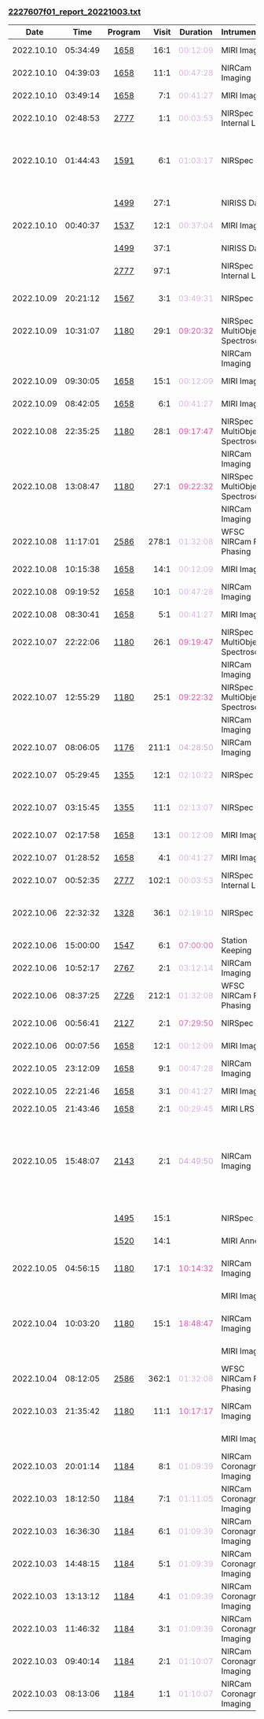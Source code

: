 

### <a href="https://www.stsci.edu/files/live/sites/www/files/home/jwst/science-execution/observing-schedules/_documents/2227607f01_report_20221003.txt" > 2227607f01_report_20221003.txt </a>

|  Date  |  Time   | Program | Visit | Duration | Intrument | Target | Keywords | 
| :----: | :-----: | :-----: | ----: | :------: | :-------- | :----- | :------- |
| 2022.10.10 | 05:34:49  | <a href="https://www.stsci.edu/jwst-program-info/program/?program=1658"> 1658 </a> |  16:1  |  <span style="color:#d4b9da;"> 00:12:09 </span>  | MIRI Imaging                          | PLUTO-BACKGROUND                             |  Offset                                           |
| 2022.10.10 | 04:39:03  | <a href="https://www.stsci.edu/jwst-program-info/program/?program=1658"> 1658 </a> |  11:1  |  <span style="color:#d4b9da;"> 00:47:28 </span>  | NIRCam Imaging                        | PLUTO                                        |  Dwarf-Planet                                     |
| 2022.10.10 | 03:49:14  | <a href="https://www.stsci.edu/jwst-program-info/program/?program=1658"> 1658 </a> |   7:1  |  <span style="color:#d4b9da;"> 00:41:27 </span>  | MIRI Imaging                          | PLUTO                                        |  Dwarf-Planet                                     |
| 2022.10.10 | 02:48:53  | <a href="https://www.stsci.edu/jwst-program-info/program/?program=2777"> 2777 </a> |   1:1  |  <span style="color:#d4b9da;"> 00:03:53 </span>  | NIRSpec Internal Lamp                 |                                              |                                                   |
| 2022.10.10 | 01:44:43  | <a href="https://www.stsci.edu/jwst-program-info/program/?program=1591"> 1591 </a> |   6:1  |  <span style="color:#d4b9da;"> 01:03:17 </span>  | NIRSpec IFU              | HD44179-SPIKE                                |  Dust nebulae,  Interstellar dust,  Interstellar molecules |
|  |  | <a href="https://www.stsci.edu/jwst-program-info/program/?program=1499"> 1499 </a> |  27:1  |  |  NIRISS Dark                           | Internal Calibration  |   |
| 2022.10.10 | 00:40:37  | <a href="https://www.stsci.edu/jwst-program-info/program/?program=1537"> 1537 </a> |  12:1  |  <span style="color:#d4b9da;"> 00:37:04 </span>  | MIRI Imaging                          | GD71                                         |  White dwarfs                                     |
|  |  | <a href="https://www.stsci.edu/jwst-program-info/program/?program=1499"> 1499 </a> |  37:1  |  |  NIRISS Dark                           | Internal Calibration  |   |
|  |  | <a href="https://www.stsci.edu/jwst-program-info/program/?program=2777"> 2777 </a> |  97:1  |  |  NIRSpec Internal Lamp                 | Internal Calibration  |   |
| 2022.10.09 | 20:21:12  | <a href="https://www.stsci.edu/jwst-program-info/program/?program=1567"> 1567 </a> |   3:1  |  <span style="color:#d4b8d9;"> 03:49:31 </span>  | NIRSpec IFU              | Z6.1-6.2, BG-Z6.1-6.2, TA                    |  High-redshift galaxies                           |
| 2022.10.09 | 10:31:07  | <a href="https://www.stsci.edu/jwst-program-info/program/?program=1180"> 1180 </a> |  29:1  |  <span style="color:#e155a6;"> 09:20:32 </span>  | NIRSpec MultiObject Spectroscopy      | GS-MEDIUM-HST                                |                                                   |
|  |  |  |   |  |  NIRCam Imaging                        | Coordinated Parallel  |   |
| 2022.10.09 | 09:30:05  | <a href="https://www.stsci.edu/jwst-program-info/program/?program=1658"> 1658 </a> |  15:1  |  <span style="color:#d4b9da;"> 00:12:09 </span>  | MIRI Imaging                          | PLUTO-BACKGROUND                             |  Offset                                           |
| 2022.10.09 | 08:42:05  | <a href="https://www.stsci.edu/jwst-program-info/program/?program=1658"> 1658 </a> |   6:1  |  <span style="color:#d4b9da;"> 00:41:27 </span>  | MIRI Imaging                          | PLUTO                                        |  Dwarf-Planet                                     |
| 2022.10.08 | 22:35:25  | <a href="https://www.stsci.edu/jwst-program-info/program/?program=1180"> 1180 </a> |  28:1  |  <span style="color:#e155a6;"> 09:17:47 </span>  | NIRSpec MultiObject Spectroscopy      | GS-MEDIUM-HST                                |                                                   |
|  |  |  |   |  |  NIRCam Imaging                        | Coordinated Parallel  |   |
| 2022.10.08 | 13:08:47  | <a href="https://www.stsci.edu/jwst-program-info/program/?program=1180"> 1180 </a> |  27:1  |  <span style="color:#e155a6;"> 09:22:32 </span>  | NIRSpec MultiObject Spectroscopy      | GS-MEDIUM-HST                                |                                                   |
|  |  |  |   |  |  NIRCam Imaging                        | Coordinated Parallel  |   |
| 2022.10.08 | 11:17:01  | <a href="https://www.stsci.edu/jwst-program-info/program/?program=2586"> 2586 </a> | 278:1  |  <span style="color:#d4b9da;"> 01:32:08 </span>  | WFSC NIRCam Fine Phasing              | 2MASS-03313052-2739514                       |  Focus test                                       |
| 2022.10.08 | 10:15:38  | <a href="https://www.stsci.edu/jwst-program-info/program/?program=1658"> 1658 </a> |  14:1  |  <span style="color:#d4b9da;"> 00:12:09 </span>  | MIRI Imaging                          | PLUTO-BACKGROUND                             |  Offset                                           |
| 2022.10.08 | 09:19:52  | <a href="https://www.stsci.edu/jwst-program-info/program/?program=1658"> 1658 </a> |  10:1  |  <span style="color:#d4b9da;"> 00:47:28 </span>  | NIRCam Imaging                        | PLUTO                                        |  Dwarf-Planet                                     |
| 2022.10.08 | 08:30:41  | <a href="https://www.stsci.edu/jwst-program-info/program/?program=1658"> 1658 </a> |   5:1  |  <span style="color:#d4b9da;"> 00:41:27 </span>  | MIRI Imaging                          | PLUTO                                        |  Dwarf-Planet                                     |
| 2022.10.07 | 22:22:06  | <a href="https://www.stsci.edu/jwst-program-info/program/?program=1180"> 1180 </a> |  26:1  |  <span style="color:#e155a6;"> 09:19:47 </span>  | NIRSpec MultiObject Spectroscopy      | GS-MEDIUM-HST                                |                                                   |
|  |  |  |   |  |  NIRCam Imaging                        | Coordinated Parallel  |   |
| 2022.10.07 | 12:55:29  | <a href="https://www.stsci.edu/jwst-program-info/program/?program=1180"> 1180 </a> |  25:1  |  <span style="color:#e155a6;"> 09:22:32 </span>  | NIRSpec MultiObject Spectroscopy      | GS-MEDIUM-HST                                |                                                   |
|  |  |  |   |  |  NIRCam Imaging                        | Coordinated Parallel  |   |
| 2022.10.07 | 08:06:05  | <a href="https://www.stsci.edu/jwst-program-info/program/?program=1176"> 1176 </a> | 211:1  |  <span style="color:#d0abd3;"> 04:28:50 </span>  | NIRCam Imaging                        | MACSJ0416.1-2403                             |  Rich clusters                                    |
| 2022.10.07 | 05:29:45  | <a href="https://www.stsci.edu/jwst-program-info/program/?program=1355"> 1355 </a> |  12:1  |  <span style="color:#d4b9da;"> 02:10:22 </span>  | NIRSpec IFU              | SPT0418-47-IFU-OFFSET                        |  High-redshift galaxies                           |
| 2022.10.07 | 03:15:45  | <a href="https://www.stsci.edu/jwst-program-info/program/?program=1355"> 1355 </a> |  11:1  |  <span style="color:#d4b9da;"> 02:13:07 </span>  | NIRSpec IFU              | SPT0418-47-IFU                               |  High-redshift galaxies                           |
| 2022.10.07 | 02:17:58  | <a href="https://www.stsci.edu/jwst-program-info/program/?program=1658"> 1658 </a> |  13:1  |  <span style="color:#d4b9da;"> 00:12:09 </span>  | MIRI Imaging                          | PLUTO-BACKGROUND                             |  Offset                                           |
| 2022.10.07 | 01:28:52  | <a href="https://www.stsci.edu/jwst-program-info/program/?program=1658"> 1658 </a> |   4:1  |  <span style="color:#d4b9da;"> 00:41:27 </span>  | MIRI Imaging                          | PLUTO                                        |  Dwarf-Planet                                     |
| 2022.10.07 | 00:52:35  | <a href="https://www.stsci.edu/jwst-program-info/program/?program=2777"> 2777 </a> | 102:1  |  <span style="color:#d4b9da;"> 00:03:53 </span>  | NIRSpec Internal Lamp                 |                                              |                                                   |
| 2022.10.06 | 22:32:32  | <a href="https://www.stsci.edu/jwst-program-info/program/?program=1328"> 1328 </a> |  36:1  |  <span style="color:#d4b9da;"> 02:19:10 </span>  | NIRSpec IFU              | IIZW96                                       |  Infrared galaxies,  Interacting galaxies         |
| 2022.10.06 | 15:00:00  | <a href="https://www.stsci.edu/jwst-program-info/program/?program=1547"> 1547 </a> |   6:1  |  <span style="color:#d972b6;"> 07:00:00 </span>  | Station Keeping                       |                                              |                                                   |
| 2022.10.06 | 10:52:17  | <a href="https://www.stsci.edu/jwst-program-info/program/?program=2767"> 2767 </a> |   2:1  |  <span style="color:#d4b9da;"> 03:12:14 </span>  | NIRCam Imaging                        | RXJ2129                                      |  Rich clusters                                    |
| 2022.10.06 | 08:37:25  | <a href="https://www.stsci.edu/jwst-program-info/program/?program=2726"> 2726 </a> | 212:1  |  <span style="color:#d4b9da;"> 01:32:08 </span>  | WFSC NIRCam Fine Phasing              | 2MASS-20461821-8233087                       |  Focus test                                       |
| 2022.10.06 | 00:56:41  | <a href="https://www.stsci.edu/jwst-program-info/program/?program=2127"> 2127 </a> |   2:1  |  <span style="color:#df66b0;"> 07:29:50 </span>  | NIRSpec IFU              | HALE-BOPP-UPDATED-ORBIT                      |  Comet                                            |
| 2022.10.06 | 00:07:56  | <a href="https://www.stsci.edu/jwst-program-info/program/?program=1658"> 1658 </a> |  12:1  |  <span style="color:#d4b9da;"> 00:12:09 </span>  | MIRI Imaging                          | PLUTO-BACKGROUND                             |  Offset                                           |
| 2022.10.05 | 23:12:09  | <a href="https://www.stsci.edu/jwst-program-info/program/?program=1658"> 1658 </a> |   9:1  |  <span style="color:#d4b9da;"> 00:47:28 </span>  | NIRCam Imaging                        | PLUTO                                        |  Dwarf-Planet                                     |
| 2022.10.05 | 22:21:46  | <a href="https://www.stsci.edu/jwst-program-info/program/?program=1658"> 1658 </a> |   3:1  |  <span style="color:#d4b9da;"> 00:41:27 </span>  | MIRI Imaging                          | PLUTO                                        |  Dwarf-Planet                                     |
| 2022.10.05 | 21:43:46  | <a href="https://www.stsci.edu/jwst-program-info/program/?program=1658"> 1658 </a> |   2:1  |  <span style="color:#d4b9da;"> 00:29:45 </span>  | MIRI LRS slit      | CHARON                                       |  Satellite                                        |
| 2022.10.05 | 15:48:07  | <a href="https://www.stsci.edu/jwst-program-info/program/?program=2143"> 2143 </a> |   2:1  |  <span style="color:#cea4cf;"> 04:49:50 </span>  | NIRCam Imaging                        | PLEIADES2                                    |  Cold neutral medium,  Diffuse interstellar clouds,  Interstellar magnetic fields, ... |
|  |  | <a href="https://www.stsci.edu/jwst-program-info/program/?program=1495"> 1495 </a> |  15:1  |  |  NIRSpec Dark                          | Internal Calibration  |   |
|  |  | <a href="https://www.stsci.edu/jwst-program-info/program/?program=1520"> 1520 </a> |  14:1  |  |  MIRI Anneal                           | Internal Calibration  |   |
| 2022.10.05 | 04:56:15  | <a href="https://www.stsci.edu/jwst-program-info/program/?program=1180"> 1180 </a> |  17:1  |  <span style="color:#e155a6;"> 10:14:32 </span>  | NIRCam Imaging                        | POINTINGFOUR-C                               |  High Latitude Field                              |
|  |  |  |   |  |  MIRI Imaging                          | Coordinated Parallel  |   |
| 2022.10.04 | 10:03:20  | <a href="https://www.stsci.edu/jwst-program-info/program/?program=1180"> 1180 </a> |  15:1  |  <span style="color:#e155a6;"> 18:48:47 </span>  | NIRCam Imaging                        | POINTINGTHREE-A                              |  High Latitude Field                              |
|  |  |  |   |  |  MIRI Imaging                          | Coordinated Parallel  |   |
| 2022.10.04 | 08:12:05  | <a href="https://www.stsci.edu/jwst-program-info/program/?program=2586"> 2586 </a> | 362:1  |  <span style="color:#d4b9da;"> 01:32:08 </span>  | WFSC NIRCam Fine Phasing              | 2MASS-04270607-2500351                       |  Focus test                                       |
| 2022.10.03 | 21:35:42  | <a href="https://www.stsci.edu/jwst-program-info/program/?program=1180"> 1180 </a> |  11:1  |  <span style="color:#e155a6;"> 10:17:17 </span>  | NIRCam Imaging                        | POINTINGTWO-C                                |  High Latitude Field                              |
|  |  |  |   |  |  MIRI Imaging                          | Coordinated Parallel  |   |
| 2022.10.03 | 20:01:14  | <a href="https://www.stsci.edu/jwst-program-info/program/?program=1184"> 1184 </a> |   8:1  |  <span style="color:#d4b9da;"> 01:09:39 </span>  | NIRCam Coronagraphic Imaging          | TYC5899                                      |  M dwarfs                                         |
| 2022.10.03 | 18:12:50  | <a href="https://www.stsci.edu/jwst-program-info/program/?program=1184"> 1184 </a> |   7:1  |  <span style="color:#d4b9da;"> 01:11:05 </span>  | NIRCam Coronagraphic Imaging          | TYC5899                                      |  M dwarfs                                         |
| 2022.10.03 | 16:36:30  | <a href="https://www.stsci.edu/jwst-program-info/program/?program=1184"> 1184 </a> |   6:1  |  <span style="color:#d4b9da;"> 01:09:39 </span>  | NIRCam Coronagraphic Imaging          | G-7-34                                       |  M dwarfs                                         |
| 2022.10.03 | 14:48:15  | <a href="https://www.stsci.edu/jwst-program-info/program/?program=1184"> 1184 </a> |   5:1  |  <span style="color:#d4b9da;"> 01:09:39 </span>  | NIRCam Coronagraphic Imaging          | G-7-34                                       |  M dwarfs                                         |
| 2022.10.03 | 13:13:12  | <a href="https://www.stsci.edu/jwst-program-info/program/?program=1184"> 1184 </a> |   4:1  |  <span style="color:#d4b9da;"> 01:09:39 </span>  | NIRCam Coronagraphic Imaging          | HIP17695                                     |  M dwarfs                                         |
| 2022.10.03 | 11:46:32  | <a href="https://www.stsci.edu/jwst-program-info/program/?program=1184"> 1184 </a> |   3:1  |  <span style="color:#d4b9da;"> 01:09:39 </span>  | NIRCam Coronagraphic Imaging          | HIP17695                                     |  M dwarfs                                         |
| 2022.10.03 | 09:40:14  | <a href="https://www.stsci.edu/jwst-program-info/program/?program=1184"> 1184 </a> |   2:1  |  <span style="color:#d4b9da;"> 01:10:07 </span>  | NIRCam Coronagraphic Imaging          | V-AU-MIC                                     |  Debris disks,  M dwarfs                          |
| 2022.10.03 | 08:13:06  | <a href="https://www.stsci.edu/jwst-program-info/program/?program=1184"> 1184 </a> |   1:1  |  <span style="color:#d4b9da;"> 01:10:07 </span>  | NIRCam Coronagraphic Imaging          | V-AU-MIC                                     |  Debris disks,  M dwarfs                          |
